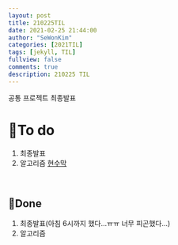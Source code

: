 ```yaml
---
layout: post
title: 210225TIL 
date: 2021-02-25 21:44:00
author: "SeWonKim"
categories: [2021TIL]
tags: [jekyll, TIL]
fullview: false
comments: true
description: 210225 TIL
---
```


공통 프로젝트 최종발표

# 🌱To do

1. 최종발표
2. 알고리즘 [현수막](https://www.acmicpc.net/problem/14716)
   
&nbsp;
&nbsp;

## 🌳Done

1. 최종발표(아침 6시까지 했다...ㅠㅠ 너무 피곤했다...)
2. 알고리즘
   
&nbsp;
&nbsp;



&nbsp;
&nbsp;
